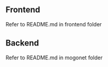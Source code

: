 ## Frontend

Refer to README.md in frontend folder

## Backend

Refer to README.md in mogonet folder